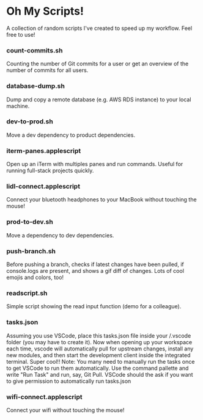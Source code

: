# Oh My Scripts!

A collection of random scripts I've created to speed up my workflow. Feel free to use!

### count-commits.sh

Counting the number of Git commits for a user or get an overview of the number of commits for all users.

### database-dump.sh

Dump and copy a remote database (e.g. AWS RDS instance) to your local machine.

### dev-to-prod.sh

Move a dev dependency to product dependencies.

### iterm-panes.applescript

Open up an iTerm with multiples panes and run commands. Useful for running full-stack projects quickly.

### lidl-connect.applescript

Connect your bluetooth headphones to your MacBook without touching the mouse!

### prod-to-dev.sh

Move a dependency to dev dependencies.

### push-branch.sh

Before pushing a branch, checks if latest changes have been pulled, if console.logs are present, and shows a gif diff of changes. Lots of cool emojis and colors, too!

### readscript.sh

Simple script showing the read input function (demo for a colleague).

### tasks.json

Assuming you use VSCode, place this tasks.json file inside your /.vscode folder (you may have to create it). Now when opening up your workspace each time, vscode will automatically pull for upstream changes, install any new modules, and then start the development client inside the integrated terminal. Super cool!! Note: You many need to manually run the tasks once to get VSCode to run them automatically. Use the command pallette and write "Run Task" and run, say, Git Pull. VSCode should the ask if you want to give permission to automatically run tasks.json

### wifi-connect.applescript

Connect your wifi without touching the mouse!
